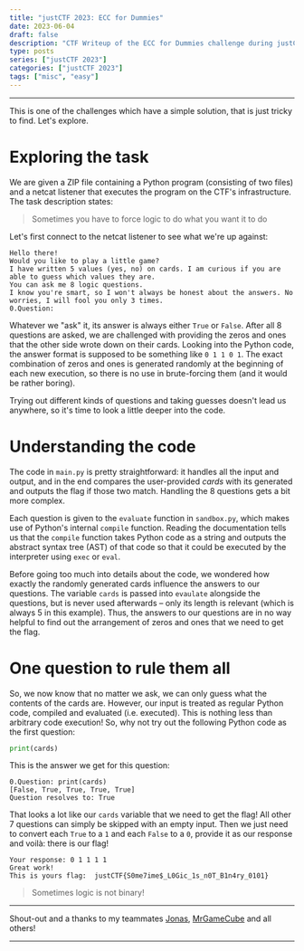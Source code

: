 ```yaml
---
title: "justCTF 2023: ECC for Dummies"
date: 2023-06-04
draft: false
description: "CTF Writeup of the ECC for Dummies challenge during justCTF 2023"
type: posts
series: ["justCTF 2023"]
categories: ["justCTF 2023"]
tags: ["misc", "easy"]
---
```

---

This is one of the challenges which have a simple solution, that is just tricky to find. Let's explore.

# Exploring the task

We are given a ZIP file containing a Python program (consisting of two files) and a netcat listener that executes the program on the CTF's infrastructure. The task description states:
> Sometimes you have to force logic to do what you want it to do

Let's first connect to the netcat listener to see what we're up against:

```
Hello there!
Would you like to play a little game?
I have written 5 values (yes, no) on cards. I am curious if you are able to guess which values they are.
You can ask me 8 logic questions.
I know you're smart, so I won't always be honest about the answers. No worries, I will fool you only 3 times.
0.Question: 
```

Whatever we "ask" it, its answer is always either `True` or `False`. After all 8 questions are asked, we are challenged with providing the zeros and ones that the other side wrote down on their cards. Looking into the Python code, the answer format is supposed to be something like `0 1 1 0 1`. The exact combination of zeros and ones is generated randomly at the beginning of each new execution, so there is no use in brute-forcing them (and it would be rather boring).

Trying out different kinds of questions and taking guesses doesn't lead us anywhere, so it's time to look a little deeper into the code.

# Understanding the code

The code in `main.py` is pretty straightforward: it handles all the input and output, and in the end compares the user-provided *cards* with its generated and outputs the flag if those two match. Handling the 8 questions gets a bit more complex.

Each question is given to the `evaluate` function in `sandbox.py`, which makes use of Python's internal `compile` function. Reading the documentation tells us that the `compile` function takes Python code as a string and outputs the abstract syntax tree (AST) of that code so that it could be executed by the interpreter using `exec` or `eval`.

Before going too much into details about the code, we wondered how exactly the randomly generated cards influence the answers to our questions. The variable `cards` is passed into `evaulate` alongside the questions, but is never used afterwards – only its length is relevant (which is always 5 in this example). Thus, the answers to our questions are in no way helpful to find out the arrangement of zeros and ones that we need to get the flag.

# One question to rule them all

So, we now know that no matter we ask, we can only guess what the contents of the cards are. However, our input is treated as regular Python code, compiled and evaluated (i.e. executed). This is nothing less than arbitrary code execution! So, why not try out the following Python code as the first question:
```py
print(cards)
```

This is the answer we get for this question:
```
0.Question: print(cards)
[False, True, True, True, True]
Question resolves to: True
```

That looks a lot like our `cards` variable that we need to get the flag! All other 7 questions can simply be skipped with an empty input. Then we just need to convert each `True` to a `1` and each `False` to a `0`, provide it as our response and voilà: there is our flag!

```
Your response: 0 1 1 1 1 
Great work!
This is yours flag:  justCTF{S0me7ime$_L0Gic_1s_n0T_B1n4ry_0101}
```

> Sometimes logic is not binary!


---
Shout-out and a thanks to my teammates [Jonas](https://github.com/jonas-hoebenreich/), [MrGameCube](https://github.com/mrgamecube) and all others!

---